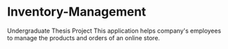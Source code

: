 # Inventory-Management
Undergraduate Thesis Project
This application helps company's employees to manage the products and orders of an online store.
